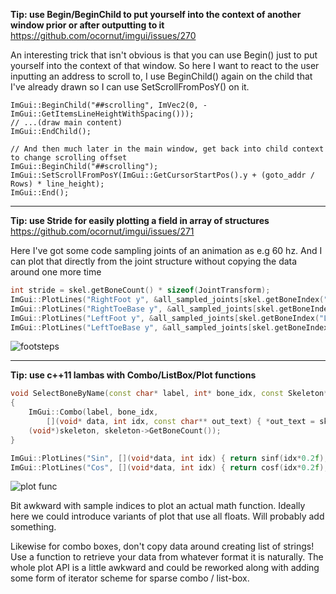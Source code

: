 **Tip: use Begin/BeginChild to put yourself into the context of another window prior or after outputting to it**<br>
https://github.com/ocornut/imgui/issues/270

An interesting trick that isn't obvious is that you can use Begin() just to put yourself into the context of that window. So here I want to react to the user inputting an address to scroll to, I use BeginChild() again on the child that I've already drawn so I can use SetScrollFromPosY() on it.

```
ImGui::BeginChild("##scrolling", ImVec2(0, -ImGui::GetItemsLineHeightWithSpacing()));
// ...(draw main content)
ImGui::EndChild();

// And then much later in the main window, get back into child context to change scrolling offset
ImGui::BeginChild("##scrolling");
ImGui::SetScrollFromPosY(ImGui::GetCursorStartPos().y + (goto_addr / Rows) * line_height);
ImGui::End();
```

----

**Tip: use Stride for easily plotting a field in array of structures**<br>
https://github.com/ocornut/imgui/issues/271

Here I've got some code sampling joints of an animation as e.g 60 hz.
And I can plot that directly from the joint structure without copying the data around one more time

```cpp
int stride = skel.getBoneCount() * sizeof(JointTransform);
ImGui::PlotLines("RightFoot y", &all_sampled_joints[skel.getBoneIndex("RightFoot")].translation.y, samples, 0, NULL, FLT_MAX, FLT_MAX, ImVec2(0,0), stride);
ImGui::PlotLines("RightToeBase y", &all_sampled_joints[skel.getBoneIndex("RightToeBase")].translation.y, samples, 0, NULL, FLT_MAX, FLT_MAX, ImVec2(0,0), stride);
ImGui::PlotLines("LeftFoot y", &all_sampled_joints[skel.getBoneIndex("LeftFoot")].translation.y, samples, 0, NULL, FLT_MAX, FLT_MAX, ImVec2(0,0), stride);
ImGui::PlotLines("LeftToeBase y", &all_sampled_joints[skel.getBoneIndex("LeftToeBase")].translation.y, samples, 0, NULL, FLT_MAX, FLT_MAX, ImVec2(0,0), stride);
```

![footsteps](https://cloud.githubusercontent.com/assets/8225057/8634511/66076f8e-27b8-11e5-9964-202bf4305802.PNG)

----

**Tip: use c++11 lambas with Combo/ListBox/Plot functions**

```cpp
void SelectBoneByName(const char* label, int* bone_idx, const Skeleton* skeleton)
{
	ImGui::Combo(label, bone_idx, 
		[](void* data, int idx, const char** out_text) { *out_text = skeleton->GetBoneName(idx); return *out_text != NULL; }, 
	(void*)skeleton, skeleton->GetBoneCount());
}
```

```cpp
ImGui::PlotLines("Sin", [](void*data, int idx) { return sinf(idx*0.2f); }, NULL, 100);
ImGui::PlotLines("Cos", [](void*data, int idx) { return cosf(idx*0.2f); }, NULL, 100);
```

![plot func](https://cloud.githubusercontent.com/assets/8225057/8634531/b3281cd6-27b9-11e5-8bf8-ec9f1c67e866.PNG)

Bit awkward with sample indices to plot an actual math function. Ideally here we could introduce variants of plot that use all floats. Will probably add something. 

Likewise for combo boxes, don't copy data around creating list of strings! Use a function to retrieve your data from whatever format it is naturally. The whole plot API is a little awkward and could be reworked along with adding some form of iterator scheme for sparse combo / list-box.
